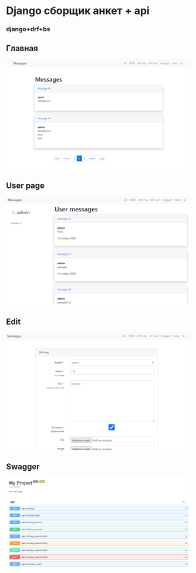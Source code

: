 #  Django сборщик анкет + api
### django+drf+bs

## Главная
![img](FORM_MSG/IMAGES_FOR_README/Снимок%20экрана%202022-11-14%20005045.png)

## User page
![img](FORM_MSG/IMAGES_FOR_README/Снимок%20экрана%202022-11-14%20010653.png)

## Edit
![img](FORM_MSG/IMAGES_FOR_README/Снимок%20экрана%202022-11-14%20010721.png)

## Swagger
![img](FORM_MSG/IMAGES_FOR_README/Снимок%20экрана%202022-11-14%20005110.png)
